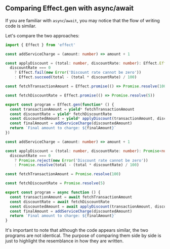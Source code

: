 ## Comparing Effect.gen with async/await

If you are familiar with `async`/`await`, you may notice that the flow of writing code is similar.

Let's compare the two approaches:

<Tabs syncKey="promises-vs-generators">

<TabItem label="Using Effect.gen">

```ts twoslash
import { Effect } from 'effect'

const addServiceCharge = (amount: number) => amount + 1

const applyDiscount = (total: number, discountRate: number): Effect.Effect<number, Error> =>
  discountRate === 0
    ? Effect.fail(new Error('Discount rate cannot be zero'))
    : Effect.succeed(total - (total * discountRate) / 100)

const fetchTransactionAmount = Effect.promise(() => Promise.resolve(100))

const fetchDiscountRate = Effect.promise(() => Promise.resolve(5))

export const program = Effect.gen(function* () {
  const transactionAmount = yield* fetchTransactionAmount
  const discountRate = yield* fetchDiscountRate
  const discountedAmount = yield* applyDiscount(transactionAmount, discountRate)
  const finalAmount = addServiceCharge(discountedAmount)
  return `Final amount to charge: ${finalAmount}`
})
```

</TabItem>

<TabItem label="Using Async / Await">

```ts twoslash
const addServiceCharge = (amount: number) => amount + 1

const applyDiscount = (total: number, discountRate: number): Promise<number> =>
  discountRate === 0
    ? Promise.reject(new Error('Discount rate cannot be zero'))
    : Promise.resolve(total - (total * discountRate) / 100)

const fetchTransactionAmount = Promise.resolve(100)

const fetchDiscountRate = Promise.resolve(5)

export const program = async function () {
  const transactionAmount = await fetchTransactionAmount
  const discountRate = await fetchDiscountRate
  const discountedAmount = await applyDiscount(transactionAmount, discountRate)
  const finalAmount = addServiceCharge(discountedAmount)
  return `Final amount to charge: ${finalAmount}`
}
```

</TabItem>

</Tabs>

It's important to note that although the code appears similar, the two programs are not identical. The purpose of comparing them side by side is just to highlight the resemblance in how they are written.

